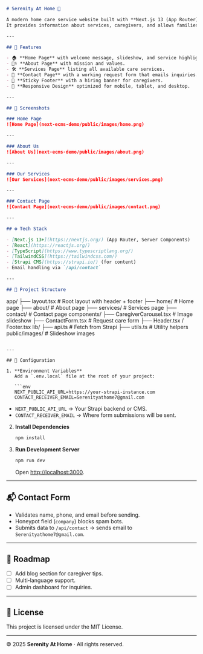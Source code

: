 ```markdown
# Serenity At Home 🌿

A modern home care service website built with **Next.js 13 (App Router)**, **TypeScript**, and **TailwindCSS**.  
It provides information about services, caregivers, and allows families to request care through a contact form.

---

## 🚀 Features

- 🏠 **Home Page** with welcome message, slideshow, and service highlights.
- 👩‍⚕️ **About Page** with mission and values.
- 🛠 **Services Page** listing all available care services.
- 📩 **Contact Page** with a working request form that emails inquiries.
- 📌 **Sticky Footer** with a hiring banner for caregivers.
- 📱 **Responsive Design** optimized for mobile, tablet, and desktop.

---

## 📸 Screenshots

### Home Page
![Home Page](next-ecms-demo/public/images/home.png)

---

### About Us
![About Us](next-ecms-demo/public/images/about.png)

---

### Our Services
![Our Services](next-ecms-demo/public/images/services.png)

---

### Contact Page
![Contact Page](next-ecms-demo/public/images/contact.png)

---

## ⚙️ Tech Stack

- [Next.js 13+](https://nextjs.org/) (App Router, Server Components)
- [React](https://reactjs.org/)
- [TypeScript](https://www.typescriptlang.org/)
- [TailwindCSS](https://tailwindcss.com/)
- [Strapi CMS](https://strapi.io/) (for content)
- Email handling via `/api/contact`

---

## 📂 Project Structure

```

app/
├── layout.tsx        # Root layout with header + footer
├── home/             # Home page
├── about/            # About page
├── services/         # Services page
├── contact/          # Contact page
components/
├── CaregiverCarousel.tsx  # Image slideshow
├── ContactForm.tsx        # Request care form
├── Header.tsx / Footer.tsx
lib/
├── api.ts            # Fetch from Strapi
├── utils.ts          # Utility helpers
public/images/         # Slideshow images

````

---

## 🔑 Configuration

1. **Environment Variables**  
   Add a `.env.local` file at the root of your project:

   ```env
   NEXT_PUBLIC_API_URL=https://your-strapi-instance.com
   CONTACT_RECEIVER_EMAIL=Serenityathome7@gmail.com
````

* `NEXT_PUBLIC_API_URL` → Your Strapi backend or CMS.
* `CONTACT_RECEIVER_EMAIL` → Where form submissions will be sent.

2. **Install Dependencies**

   ```bash
   npm install
   ```

3. **Run Development Server**

   ```bash
   npm run dev
   ```

   Open [http://localhost:3000](http://localhost:3000).

---

## 📬 Contact Form

* Validates name, phone, and email before sending.
* Honeypot field (`company`) blocks spam bots.
* Submits data to `/api/contact` → sends email to `Serenityathome7@gmail.com`.

---

## 📌 Roadmap

* [ ] Add blog section for caregiver tips.
* [ ] Multi-language support.
* [ ] Admin dashboard for inquiries.

---

## 📝 License

This project is licensed under the MIT License.

---

© 2025 **Serenity At Home** · All rights reserved.

```
